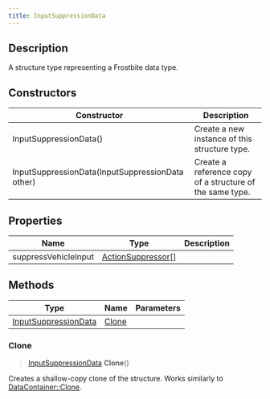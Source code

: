 ```yaml
---
title: InputSuppressionData
---
```

## Description

A structure type representing a Frostbite data type.

## Constructors

| Constructor                                      | Description                                              |
| ------------------------------------------------ | -------------------------------------------------------- |
| InputSuppressionData()                           | Create a new instance of this structure type.            |
| InputSuppressionData(InputSuppressionData other) | Create a reference copy of a structure of the same type. |

## Properties

| Name                 | Type                                     | Description |
| -------------------- | ---------------------------------------- | ----------- |
| suppressVehicleInput | [ActionSuppressor](/vext/ref/fb/actionsuppressor/)\[\] |             |

## Methods

| Type                                         | Name            | Parameters |
| -------------------------------------------- | --------------- | ---------- |
| [InputSuppressionData](/vext/ref/fb/inputsuppressiondata/) | [Clone](#clone) |            |

### Clone

> [InputSuppressionData](/vext/ref/fb/inputsuppressiondata/) **Clone**()

Creates a shallow-copy clone of the structure. Works similarly to [DataContainer::Clone](/vext/ref/shared/class/datacontainer#clone).
